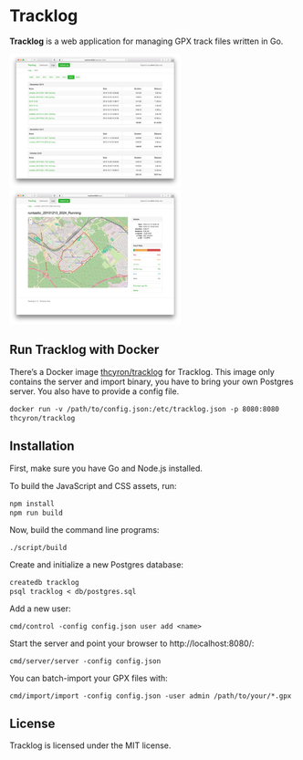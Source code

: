 # Tracklog

**Tracklog** is a web application for managing GPX track files written in Go.

<a href="https://raw.githubusercontent.com/thcyron/tracklog/master/doc/logs.jpg"><img src="doc/logs-thumbnail.jpg" width="300"></a>
<a href="https://raw.githubusercontent.com/thcyron/tracklog/master/doc/log.jpg"><img src="doc/log-thumbnail.jpg" width="300"></a>

## Run Tracklog with Docker

There’s a Docker image [thcyron/tracklog](https://hub.docker.com/r/thcyron/tracklog)
for Tracklog. This image only contains the server and import binary, you have to
bring your own Postgres server. You also have to provide a config file.

    docker run -v /path/to/config.json:/etc/tracklog.json -p 8080:8080 thcyron/tracklog

## Installation

First, make sure you have Go and Node.js installed.

To build the JavaScript and CSS assets, run:

    npm install
    npm run build

Now, build the command line programs:

    ./script/build

Create and initialize a new Postgres database:

    createdb tracklog
    psql tracklog < db/postgres.sql

Add a new user:

    cmd/control -config config.json user add <name>

Start the server and point your browser to http://localhost:8080/:

    cmd/server/server -config config.json

You can batch-import your GPX files with:

    cmd/import/import -config config.json -user admin /path/to/your/*.gpx

## License

Tracklog is licensed under the MIT license.
